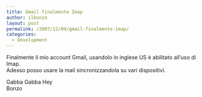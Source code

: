 ```yaml
---
title: Gmail finalmente Imap
author: ilbonzo
layout: post
permalink: /2007/12/04/gmail-finalmente-imap/
categories:
  - Development
---
```

Finalmente il mio account Gmail, usandolo in inglese US è abilitato all&#8217;uso di Imap.  
Adesso posso usare la mail sincronizzandola su vari dispositivi.

Gabba Gabba Hey  
Bonzo

<div class='kindleWidget kindleLight' >
  
</div>

